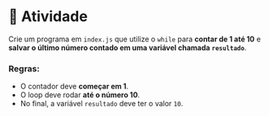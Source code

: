 # 📝 Atividade

Crie um programa em `index.js` que utilize o `while` para **contar de 1 até 10** e **salvar o último número contado em uma variável chamada `resultado`**.

### Regras:

- O contador deve **começar em 1**.
- O loop deve rodar **até o número 10**.
- No final, a variável `resultado` deve ter o valor `10`.